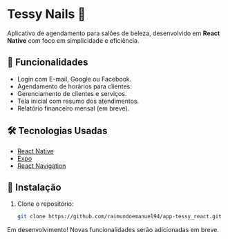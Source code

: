 # Tessy Nails 💅

Aplicativo de agendamento para salões de beleza, desenvolvido em **React Native** com foco em simplicidade e eficiência.

## 🚀 Funcionalidades

- Login com E-mail, Google ou Facebook.
- Agendamento de horários para clientes.
- Gerenciamento de clientes e serviços.
- Tela inicial com resumo dos atendimentos.
- Relatório financeiro mensal (em breve).

## 🛠️ Tecnologias Usadas

- [React Native](https://reactnative.dev/)
- [Expo](https://expo.dev/)
- [React Navigation](https://reactnavigation.org/)

## 📱 Instalação

1. Clone o repositório:
   ```bash
   git clone https://github.com/raimundoemanuel94/app-tessy_react.git
   
Em desenvolvimento! Novas funcionalidades serão adicionadas em breve.
